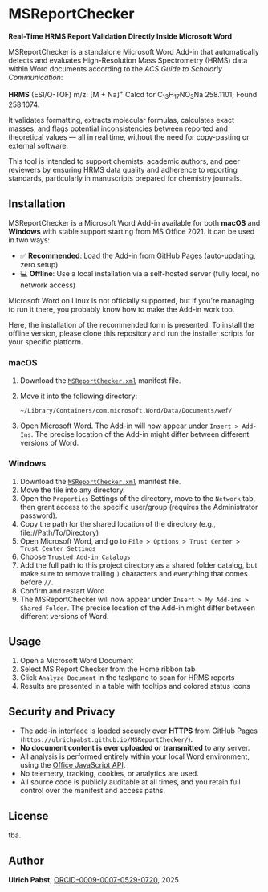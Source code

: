 # MSReportChecker

**Real-Time HRMS Report Validation Directly Inside Microsoft Word**

MSReportChecker is a standalone Microsoft Word Add-in that automatically detects and evaluates High-Resolution Mass Spectrometry (HRMS) data within Word documents according to the _ACS Guide to Scholarly Communication_:

<strong>HRMS</strong> (ESI/Q-TOF) m/z: [M + Na]<sup>+</sup> Calcd for C<sub>13</sub>H<sub>17</sub>NO<sub>3</sub>Na 258.1101; Found 258.1074.

It validates formatting, extracts molecular formulas, calculates exact masses, and flags potential inconsistencies between reported and theoretical values — all in real time, without the need for copy-pasting or external software.


This tool is intended to support chemists, academic authors, and peer reviewers by ensuring HRMS data quality and adherence to reporting standards, particularly in manuscripts prepared for chemistry journals.


## Installation

MSReportChecker is a Microsoft Word Add-in available for both **macOS** and **Windows** with stable support starting from MS Office 2021. It can be used in two ways:

- ✅ **Recommended**: Load the Add-in from GitHub Pages (auto-updating, zero setup)
- 💻 **Offline**: Use a local installation via a self-hosted server (fully local, no network access)

Microsoft Word on Linux is not officially supported, but if you're managing to run it there, you probably know how to make the Add-in work too.

Here, the installation of the recommended form is presented. To install the offline version, please clone this repository and run the installer scripts for your specific platform.

### macOS

1. Download the [`MSReportChecker.xml`](https://raw.githubusercontent.com/ulrichpabst/MSReportChecker/main/MSReportChecker.xml) manifest file.
2. Move it into the following directory:

   ```bash
   ~/Library/Containers/com.microsoft.Word/Data/Documents/wef/
   ```
3. Open Microsoft Word. The Add-in will now appear under `Insert > Add-Ins`. The precise location of the Add-in might differ between different versions of Word.

### Windows

1. Download the [`MSReportChecker.xml`](https://raw.githubusercontent.com/ulrichpabst/MSReportChecker/main/MSReportChecker.xml) manifest file.
2. Move the file into any directory.
2. Open the `Properties` Settings of the directory, move to the `Network` tab, then grant access to the specific user/group (requires the Administrator password).
2. Copy the path for the shared location of the directory (e.g., file://Path/To/Directory)
2. Open Microsoft Word, and go to `File > Options > Trust Center > Trust Center Settings`
3. Choose `Trusted Add-in Catalogs`
4.	Add the full path to this project directory as a shared folder catalog, but make sure to remove trailing `)` characters and everything that comes before `//`.
5.	Confirm and restart Word
6.	The MSReportChecker will now appear under `Insert > My Add-ins > Shared Folder`. The precise location of the Add-in might differ between different versions of Word.









## Usage

1.	Open a Microsoft Word Document
2.	Select MS Report Checker from the Home ribbon tab
3.	Click `Analyze Document` in the taskpane to scan for HRMS reports
4.	Results are presented in a table with tooltips and colored status icons

## Security and Privacy

- The add-in interface is loaded securely over **HTTPS** from GitHub Pages (`https://ulrichpabst.github.io/MSReportChecker/`).
- **No document content is ever uploaded or transmitted** to any server.
- All analysis is performed entirely within your local Word environment, using the [Office JavaScript API](https://learn.microsoft.com/office/dev/add-ins/reference/javascript-api-for-office).
- No telemetry, tracking, cookies, or analytics are used.
- All source code is publicly auditable at all times, and you retain full control over the manifest and access paths.


## License

tba.

## Author

**Ulrich Pabst**, [ORCID-0009-0007-0529-0720](https://orcid.org/0009-0007-0529-0720), 2025
